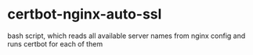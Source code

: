 # certbot-nginx-auto-ssl
bash script, which reads all available server names from nginx config and runs certbot for each of them
